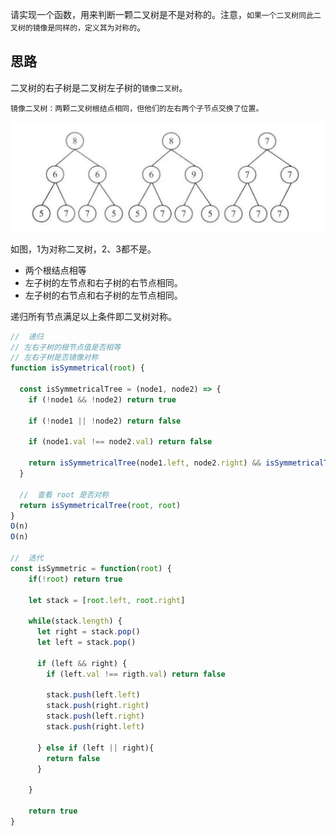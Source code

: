 请实现一个函数，用来判断一颗二叉树是不是对称的。注意，`如果一个二叉树同此二叉树的镜像是同样的，定义其为对称的`。

## 思路
二叉树的右子树是二叉树左子树的`镜像二叉树`。

`镜像二叉树：两颗二叉树根结点相同，但他们的左右两个子节点交换了位置。`

![Alt text](对称二叉树.png)

如图，1为对称二叉树，2、3都不是。

- 两个根结点相等
- 左子树的左节点和右子树的右节点相同。
- 左子树的右节点和右子树的左节点相同。

递归所有节点满足以上条件即二叉树对称。


```js
//  递归
// 左右子树的根节点值是否相等
// 左右子树是否镜像对称
function isSymmetrical(root) {

  const isSymmetricalTree = (node1, node2) => {
    if (!node1 && !node2) return true

    if (!node1 || !node2) return false

    if (node1.val !== node2.val) return false

    return isSymmetricalTree(node1.left, node2.right) && isSymmetricalTree(node1.right, node2.left)
  }

  //  查看 root 是否对称
  return isSymmetricalTree(root, root)
}
O(n)
O(n)

//  迭代
const isSymmetric = function(root) {
    if(!root) return true

    let stack = [root.left, root.right] 

    while(stack.length) {
      let right = stack.pop()
      let left = stack.pop()

      if (left && right) {
        if (left.val !== rigth.val) return false

        stack.push(left.left)
        stack.push(right.right)
        stack.push(left.right)
        stack.push(right.left)

      } else if (left || right){
        return false
      }
      
    }

    return true
}
```
